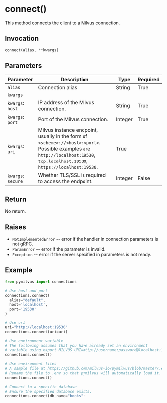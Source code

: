 # connect()

This method connects the client to a Milvus connection.

## Invocation

```python
connect(alias, **kwargs)
```

## Parameters

| Parameter    | Description                                                  | Type                            | Required |
| ------------ | ------------------------------------------------------------ | ------------------------------- | -------- |
| `alias`      | Connection alias                                             | String                          | True     |
| `kwargs`
| `kwargs`: `host`     | IP address of the Milvus connection.| String          | True  |
| `kwargs`: `port`     | Port of the Milvus connection.| Integer          | True  |
| `kwargs`: `uri`  | Milvus instance endpoint, usually in the form of `<scheme>://<host>:<port>`. Possible examples are `http://localhost:19530`, `tcp:localhost:19530`, `https://localhost:19530`. | True |
| `kwargs`: `secure` | Whether TLS/SSL is required to access the endpoint. | Integer | False | 

## Return

No return.

## Raises

- `NotImplementedError` -- error if the handler in connection parameters is not gRPC.
- `ParamError` -- error if the parameter is invalid.
- `Exception` -- error if the server specified in parameters is not ready.

## Example

```python
from pymilvus import connections

# Use host and port
connections.connect(
  alias="default", 
  host='localhost', 
  port='19530'
)

# Use uri
uri="http://localhost:19530"
connections.connect(uri=uri)

# Use environment variable
# The following assumes that you have already set an environment 
# variable using export MILVUS_URI=http://username:password@localhost:19530
connections.connect()

# Use environment files
# A sample file at https://github.com/milvus-io/pymilvus/blob/master/.env.example
# Rename the file to .env so that pymilvus will automatically load it.
connections.connect()

# Connect to a specific database
# Ensure the specified database exists.
connections.connect(db_name="books")
```
